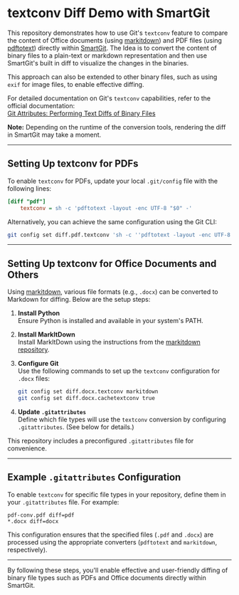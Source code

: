 
# textconv Diff Demo with SmartGit

This repository demonstrates how to use Git's `textconv` feature to compare the content of Office documents (using [markitdown](https://github.com/microsoft/markitdown)) and PDF files (using [pdftotext](https://www.xpdfreader.com/pdftotext-man.html)) directly within [SmartGit](https://www.syntevo.com/smartgit/). The Idea is to convert the content of binary files to a plain-text or markdown representation and then use SmartGit's built in diff to visualize the changes in the binaries.

This approach can also be extended to other binary files, such as using `exif` for image files, to enable effective diffing.

For detailed documentation on Git's `textconv` capabilities, refer to the official documentation:  
[Git Attributes: Performing Text Diffs of Binary Files](https://git-scm.com/docs/gitattributes#_performing_text_diffs_of_binary_files)

**Note:** Depending on the runtime of the conversion tools, rendering the diff in SmartGit may take a moment.

---

## Setting Up textconv for PDFs

To enable `textconv` for PDFs, update your local `.git/config` file with the following lines:

```ini
[diff "pdf"]
    textconv = sh -c 'pdftotext -layout -enc UTF-8 "$0" -'
```

Alternatively, you can achieve the same configuration using the Git CLI:

```sh
git config set diff.pdf.textconv 'sh -c ''pdftotext -layout -enc UTF-8 "$0" -'''
```

---

## Setting Up textconv for Office Documents and Others

Using [markitdown](https://github.com/microsoft/markitdown), various file formats (e.g., `.docx`) can be converted to Markdown for diffing. Below are the setup steps:

1. **Install Python**  
    Ensure Python is installed and available in your system's PATH.
    
2. **Install MarkItDown**  
    Install MarkItDown using the instructions from the [markitdown repository](https://github.com/microsoft/markitdown).
    
3. **Configure Git**  
    Use the following commands to set up the `textconv` configuration for `.docx` files:
    
    ```sh
    git config set diff.docx.textconv markitdown
    git config set diff.docx.cachetextconv true
    ```
    
4. **Update `.gitattributes`**  
    Define which file types will use the `textconv` conversion by configuring `.gitattributes`. (See below for details.)
    

This repository includes a preconfigured `.gitattributes` file for convenience.

---

## Example `.gitattributes` Configuration

To enable `textconv` for specific file types in your repository, define them in your `.gitattributes` file. For example:

```gitattributes
pdf-conv.pdf diff=pdf
*.docx diff=docx
```

This configuration ensures that the specified files (`.pdf` and `.docx`) are processed using the appropriate converters (`pdftotext` and `markitdown`, respectively).

---

By following these steps, you'll enable effective and user-friendly diffing of binary file types such as PDFs and Office documents directly within SmartGit.